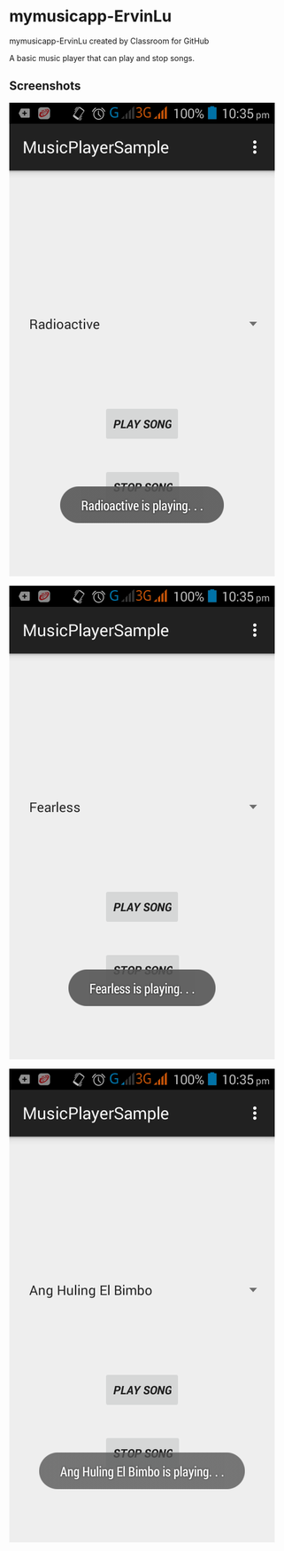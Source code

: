 # mymusicapp-ErvinLu
mymusicapp-ErvinLu created by Classroom for GitHub

A basic music player that can play and stop songs.

## Screenshots
![alt tag](https://github.com/DeLaSalleUniversity-Manila/mymusicapp-ErvinLu/blob/master/device-2015-11-27-223517.png)

![alt tag](https://github.com/DeLaSalleUniversity-Manila/mymusicapp-ErvinLu/blob/master/device-2015-11-27-223529.png)

![alt tag](https://github.com/DeLaSalleUniversity-Manila/mymusicapp-ErvinLu/blob/master/device-2015-11-27-223542.png)
